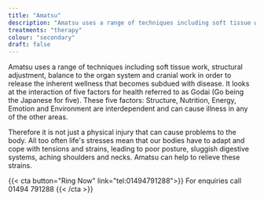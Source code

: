 ```yaml
---
title: "Amatsu"
description: "Amatsu uses a range of techniques including soft tissue work, structural adjustment, balance to the organ system and cranial work in order to release the inherent wellness that becomes subdued with disease."
treatments: "therapy"
colour: "secondary"
draft: false
---
```


Amatsu uses a range of techniques including soft tissue work, structural adjustment, balance to the organ system and cranial work in order to release the inherent wellness that becomes subdued with disease. It looks at the interaction of five factors for health referred to as Godai (Go being the Japanese for five). These five factors: Structure, Nutrition, Energy, Emotion and Environment are interdependent and can cause illness in any of the other areas.

Therefore it is not just a physical injury that can cause problems to the body. All too often life's stresses mean that our bodies have to adapt and cope with tensions and strains, leading to poor posture, sluggish digestive systems, aching shoulders and necks. Amatsu can help to relieve these strains.

{{< cta button="Ring Now" link="tel:01494791288">}}
For enquiries call 01494 791288
{{< /cta >}}